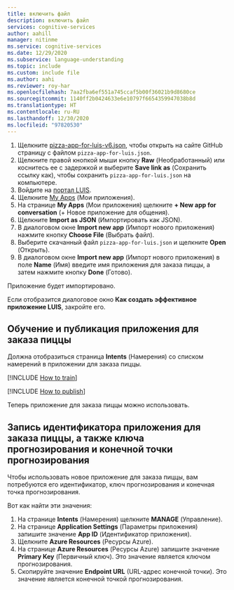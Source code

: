 ```yaml
---
title: включить файл
description: включить файл
services: cognitive-services
author: aahill
manager: nitinme
ms.service: cognitive-services
ms.date: 12/29/2020
ms.subservice: language-understanding
ms.topic: include
ms.custom: include file
ms.author: aahi
ms.reviewer: roy-har
ms.openlocfilehash: 7aa2fba6ef551a745ccaf5b00f36021b9d8680ce
ms.sourcegitcommit: 1140ff2b0424633e6e10797f6654359947038b8d
ms.translationtype: HT
ms.contentlocale: ru-RU
ms.lasthandoff: 12/30/2020
ms.locfileid: "97820530"
---
```

1. Щелкните [pizza-app-for-luis-v6.json](https://github.com/Azure-Samples/cognitive-services-sample-data-files/blob/master/luis/apps/pizza-app-for-luis-v6.json), чтобы открыть на сайте GitHub страницу с файлом `pizza-app-for-luis.json`.
1. Щелкните правой кнопкой мыши кнопку **Raw** (Необработанный) или коснитесь ее с задержкой и выберите **Save link as** (Сохранить ссылку как), чтобы сохранить `pizza-app-for-luis.json` на компьютере.
1. Войдите на [портал LUIS](https://www.luis.ai).
1. Щелкните [My Apps](https://www.luis.ai/applications) (Мои приложения).
1. На странице **My Apps** (Мои приложения) щелкните **+ New app for conversation** (+ Новое приложение для общения).
1. Щелкните **Import as JSON** (Импортировать как JSON).
1. В диалоговом окне **Import new app** (Импорт нового приложения) нажмите кнопку **Choose File** (Выбрать файл).
1. Выберите скачанный файл `pizza-app-for-luis.json` и щелкните **Open** (Открыть).
1. В диалоговом окне **Import new app** (Импорт нового приложения) в поле **Name** (Имя) введите имя приложения для заказа пиццы, а затем нажмите кнопку **Done** (Готово).

Приложение будет импортировано.

Если отобразится диалоговое окно **Как создать эффективное приложение LUIS**, закройте его.

## <a name="train-and-publish-the-pizza-app"></a>Обучение и публикация приложения для заказа пиццы

Должна отобразиться страница **Intents** (Намерения) со списком намерений в приложении для заказа пиццы.

[!INCLUDE [How to train](howto-train.md)]

[!INCLUDE [How to publish](howto-publish.md)]

Теперь приложение для заказа пиццы можно использовать.

## <a name="record-the-app-id-prediction-key-and-prediction-endpoint-of-your-pizza-app"></a>Запись идентификатора приложения для заказа пиццы, а также ключа прогнозирования и конечной точки прогнозирования

Чтобы использовать новое приложение для заказа пиццы, вам потребуются его идентификатор, ключ прогнозирования и конечная точка прогнозирования.

Вот как найти эти значения:

1. На странице **Intents** (Намерения) щелкните **MANAGE** (Управление).
1. На странице **Application Settings** (Параметры приложения) запишите значение **App ID** (Идентификатор приложения).
1. Щелкните **Azure Resources** (Ресурсы Azure).
1. На странице **Azure Resources** (Ресурсы Azure) запишите значение **Primary Key** (Первичный ключ). Это значение является ключом прогнозирования.
1. Скопируйте значение **Endpoint URL** (URL-адрес конечной точки). Это значение является конечной точкой прогнозирования.
